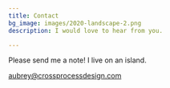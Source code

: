 ```yaml
---
title: Contact
bg_image: images/2020-landscape-2.png
description: I would love to hear from you.

---
```

Please send me a note! I live on an island.

aubrey@crossprocessdesign.com